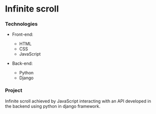 # Infinite scroll 

### Technologies

* Front-end:
  * HTML 
  * CSS
  * JavaScript

* Back-end:
  * Python
  * Django

### Project
Infinite scroll achieved by JavaScript interacting with an API developed in the backend using python in django framework.


